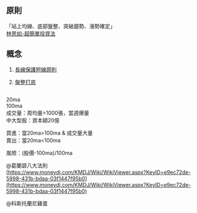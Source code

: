 ## 原則

「站上均線、底部盤整、突破趨勢、漲勢確定」  
[林恩如-超簡單投資法]([https://enrumoney.net/新手必學-超簡單投資法](https://enrumoney.net/%E6%96%B0%E6%89%8B%E5%BF%85%E5%AD%B8-%E8%B6%85%E7%B0%A1%E5%96%AE%E6%8A%95%E8%B3%87%E6%B3%95)：5-選股必備的四大法寶/)
  

## 概念
1. [長線保護短線原則](http://m.udn.com/xhtml/HistoryArt?articleid=4414391)  
  
2. [盤整打底](https://ctee.com.tw/news/stock/121151.html)  
  
## 
20ma  
100ma  
成交量：周均量>1000張，當週爆量  
中大型股：資本額20億  
  
買進：當20ma>100ma & 成交量大量  
賣出：當20ma<100ma  
  
風險：(股價-100ma)/100ma  
  
@葛蘭碧八大法則  
[https://www.moneydj.com/KMDJ/Wiki/WikiViewer.aspx?KeyID=e9ec72de-5998-431b-bdaa-03f1447f95b0](https://www.moneydj.com/KMDJ/Wiki/WikiViewer.aspx?KeyID=e9ec72de-5998-431b-bdaa-03f1447f95b0)  
  
  
@科斯托蘭尼雞蛋
<!--stackedit_data:
eyJoaXN0b3J5IjpbLTM3NjIzNzMyMl19
-->
